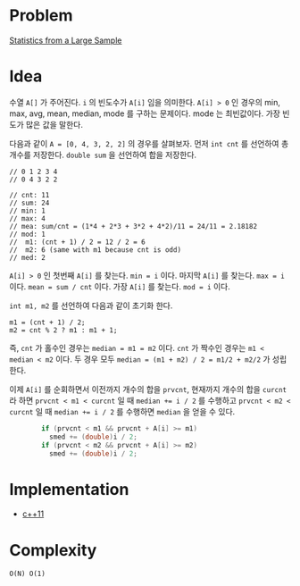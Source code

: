 # Problem

[Statistics from a Large Sample](https://leetcode.com/problems/statistics-from-a-large-sample/)

# Idea

수열 `A[]` 가 주어진다. `i` 의 빈도수가 `A[i]` 임을 의미한다.
`A[i] > 0` 인 경우의 min, max, avg, mean, median, mode
를 구하는 문제이다. mode 는 최빈값이다. 가장 빈도가 많은 값을 말한다.

다음과 같이 `A = [0, 4, 3, 2, 2]` 의 경우를 살펴보자. 먼저 `int cnt`
를 선언하여 총 개수를 저장한다. `double sum` 을 선언하여 합을 저장한다.

```
// 0 1 2 3 4
// 0 4 3 2 2

// cnt: 11
// sum: 24
// min: 1
// max: 4
// mea: sum/cnt = (1*4 + 2*3 + 3*2 + 4*2)/11 = 24/11 = 2.18182
// mod: 1
//  m1: (cnt + 1) / 2 = 12 / 2 = 6
//  m2: 6 (same with m1 because cnt is odd)
// med: 2
```

`A[i] > 0` 인 첫번째 `A[i]` 를 찾는다. `min = i` 이다.  마지막 `A[i]`
를 찾는다. `max = i` 이다.  `mean = sum / cnt` 이다. 가장 `A[i]` 를
찾는다.  `mod = i` 이다.

`int m1, m2` 를 선언하여 다음과 같이 초기화 한다.

```
m1 = (cnt + 1) / 2;
m2 = cnt % 2 ? m1 : m1 + 1;
```

즉, `cnt` 가 홀수인 경우는 `median = m1 = m2` 이다.  `cnt` 가 짝수인
경우는 `m1 < median < m2` 이다. 두 경우 모두 `median = (m1 + m2) / 2 =
m1/2 + m2/2` 가 성립한다.

이제 `A[i]` 를 순회하면서 이전까지 개수의 합을 `prvcnt`, 현재까지
개수의 합을 `curcnt` 라 하면 `prvcnt < m1 < curcnt` 일 때 `median += i
/ 2` 를 수행하고 `prvcnt < m2 < curcnt` 일 때 `median += i / 2` 를
수행하면 `median` 을 얻을 수 있다.

```cpp
        if (prvcnt < m1 && prvcnt + A[i] >= m1)
          smed += (double)i / 2;
        if (prvcnt < m2 && prvcnt + A[i] >= m2)
          smed += (double)i / 2;
```

# Implementation

* [c++11](a.cpp)

# Complexity

```
O(N) O(1)
```
